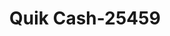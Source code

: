 ---
f_zip-code: 76053
f_state-code: TX
title: Quik Cash-25459
f_phone: 817-595-1360
f_city-only: Hurst
f_address: 300 N Booth Calloway Rd Hurst
f_location-unique-id: '25459'
slug: quik-cash-25459
updated-on: '2024-05-30T13:46:58.046Z'
created-on: '2024-05-30T13:36:59.803Z'
published-on: '2024-05-30T13:54:32.469Z'
f_city-state: cms/city/hurst-tx.md
f_company: cms/company/quik-cash.md
f_state: cms/state/texas.md
layout: '[payday-loan].html'
tags: payday-loan
---